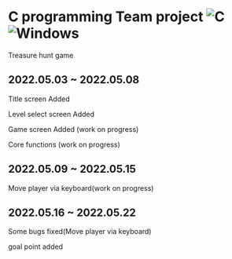 # C programming Team project ![C](https://img.shields.io/badge/C-A8B9CC?style=flat-square&logo=C&logoColor=white) ![Windows](https://img.shields.io/badge/Windows-0078D6?style=flat-square&logo=Windows&logoColor=white)

Treasure hunt game

2022.05.03 ~ 2022.05.08
-------------------------------
Title screen Added

Level select screen Added

Game screen Added (work on progress)

Core functions (work on progress)

2022.05.09 ~ 2022.05.15
----------------------------
Move player via keyboard(work on progress)

2022.05.16 ~ 2022.05.22
----------------------------
Some bugs fixed(Move player via keyboard)

goal point added
